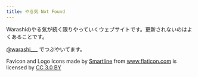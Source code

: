 ```yaml
---
title: やる気 Not Found
---
```


Warashiのやる気が続く限りやっていくウェブサイトです。更新されないのはよくあることです。

[@warashi___](https://twitter.com/warashi___) でつぶやいてます。

<div>Favicon and Logo Icons made by <a href="https://www.flaticon.com/authors/smartline" title="Smartline">Smartline</a> from <a href="https:/www.flaticon.com/" title="Flaticon">www.flaticon.com</a> is licensed by <a href="http://creativecommons.org/licenses/by/3.0/" title="Creative Commons BY 3.0" target="_blank">CC 3.0 BY</a></div>
